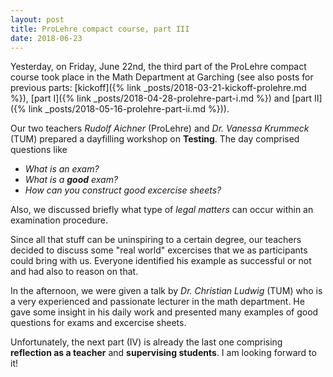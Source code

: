 ```yaml
---
layout: post
title: ProLehre compact course, part III
date: 2018-06-23
---
```

Yesterday, on Friday, June 22nd, the third part of the ProLehre compact course took place in the Math Department at Garching (see also posts for previous parts: [kickoff]({% link _posts/2018-03-21-kickoff-prolehre.md %}), [part I]({% link _posts/2018-04-28-prolehre-part-i.md %}) and [part II]({% link _posts/2018-05-16-prolehre-part-ii.md %})).

Our two teachers _Rudolf Aichner_ (ProLehre) and _Dr. Vanessa Krummeck_ (TUM) prepared a dayfilling workshop on __Testing__. The day comprised questions like
- _What is an exam?_
- _What is a __good__ exam?_
- _How can you construct good excercise sheets?_

Also, we discussed briefly what type of _legal matters_ can occur within an examination procedure.

Since all that stuff can be uninspiring to a certain degree, our teachers decided to discuss some "real world" excercises that we as participants could bring with us.
Everyone identified his example as successful or not and had also to reason on that.

In the afternoon, we were given a talk by _Dr. Christian Ludwig_ (TUM) who is a very experienced and passionate lecturer in the math department.
He gave some insight in his daily work and presented many examples of good questions for exams and excercise sheets.

Unfortunately, the next part (IV) is already the last one comprising __reflection as a teacher__ and __supervising students__.
I am looking forward to it!

